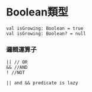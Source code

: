 # Boolean類型
	val isGrowing: Boolean = true 
	val isGrowing: Boolean? = null
	
### 邏輯運算子
~~~
|| // OR
&& //AND
! //NOT
~~~

~~~
|| and && predicate is lazy
~~~